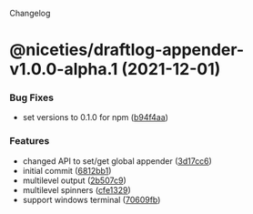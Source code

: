 Changelog

# @niceties/draftlog-appender-v1.0.0-alpha.1 (2021-12-01)


### Bug Fixes

* set versions to 0.1.0 for npm ([b94f4aa](https://github.com/kshutkin/niceties/commit/b94f4aa230cc3ee720a67cae41539a023b18d41b))


### Features

* changed API to set/get global appender ([3d17cc6](https://github.com/kshutkin/niceties/commit/3d17cc68f1b1a2cec4688a0e1623dde27dc94736))
* initial commit ([6812bb1](https://github.com/kshutkin/niceties/commit/6812bb1d7f4f5d9f543c5784c9aeb3c070deed53))
* multilevel output ([2b507c9](https://github.com/kshutkin/niceties/commit/2b507c9c41902d353ea8551d8f335fbefcff70b9))
* multilevel spinners ([cfe1329](https://github.com/kshutkin/niceties/commit/cfe1329391a98ac0a3d9dfe83c055706ac0ac09a))
* support windows terminal ([70609fb](https://github.com/kshutkin/niceties/commit/70609fb51b4faebc5a7b6ab13ca323cba6635e0f))
